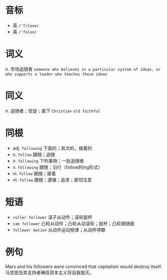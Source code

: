 # 音标

- 英 `/'fɔləuə/`
- 美 `/'fɑloɚ/`

# 词义

n. 市场追随者
`someone who believes in a particular system of ideas, or who supports a leader who teaches these ideas`

# 同义

n. 追随者；信徒；属下
`Christian` `old faithful`

# 同根

- adj. `following` 下面的；其次的，接着的
- n. `follow` 跟随；追随
- n. `following` 下列事物；一批追随者
- v. `following` 跟随；沿行（follow的ing形式）
- vi. `follow` 跟随；接着
- vt. `follow` 跟随；遵循；追求；密切注意

# 短语

- `roller follower` 滚子从动件；滚轮挺杆
- `cam follower` 凸轮从动件；凸轮从动滚轮；挺杆；凸轮跟随器
- `follower motion` 从动件运动规律；从动件停歇

# 例句

Marx and his followers were convinced that capitalism would destroy itself.
马克思及其支持者确信资本主义将自我毁灭。


